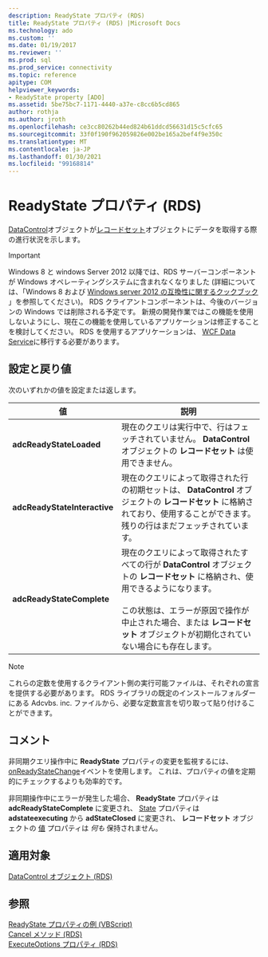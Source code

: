 ```yaml
---
description: ReadyState プロパティ (RDS)
title: ReadyState プロパティ (RDS) |Microsoft Docs
ms.technology: ado
ms.custom: ''
ms.date: 01/19/2017
ms.reviewer: ''
ms.prod: sql
ms.prod_service: connectivity
ms.topic: reference
apitype: COM
helpviewer_keywords:
- ReadyState property [ADO]
ms.assetid: 5be75bc7-1171-4440-a37e-c8cc6b5cd865
author: rothja
ms.author: jroth
ms.openlocfilehash: ce3cc80262b44ed824b61ddcd56631d15c5cfc65
ms.sourcegitcommit: 33f0f190f962059826e002be165a2bef4f9e350c
ms.translationtype: MT
ms.contentlocale: ja-JP
ms.lasthandoff: 01/30/2021
ms.locfileid: "99168814"
---
```

# <a name="readystate-property-rds"></a>ReadyState プロパティ (RDS)
[DataControl](./datacontrol-object-rds.md)オブジェクトが[レコードセット](../ado-api/recordset-object-ado.md)オブジェクトにデータを取得する際の進行状況を示します。  
  
> [!IMPORTANT]
>  Windows 8 と windows Server 2012 以降では、RDS サーバーコンポーネントが Windows オペレーティングシステムに含まれなくなりました (詳細については、「Windows 8 および [Windows server 2012 の互換性に関するクックブック](https://www.microsoft.com/download/details.aspx?id=27416) 」を参照してください)。 RDS クライアントコンポーネントは、今後のバージョンの Windows では削除される予定です。 新規の開発作業ではこの機能を使用しないようにし、現在この機能を使用しているアプリケーションは修正することを検討してください。 RDS を使用するアプリケーションは、 [WCF Data Service](/dotnet/framework/wcf/)に移行する必要があります。  
  
## <a name="settings-and-return-values"></a>設定と戻り値  
 次のいずれかの値を設定または返します。  
  
|値|説明|  
|-----------|-----------------|  
|**adcReadyStateLoaded**|現在のクエリは実行中で、行はフェッチされていません。 **DataControl** オブジェクトの **レコードセット** は使用できません。|  
|**adcReadyStateInteractive**|現在のクエリによって取得された行の初期セットは、 **DataControl** オブジェクトの **レコードセット** に格納されており、使用することができます。 残りの行はまだフェッチされています。|  
|**adcReadyStateComplete**|現在のクエリによって取得されたすべての行が **DataControl** オブジェクトの **レコードセット** に格納され、使用できるようになります。<br /><br /> この状態は、エラーが原因で操作が中止された場合、または **レコードセット** オブジェクトが初期化されていない場合にも存在します。|  
  
> [!NOTE]
>  これらの定数を使用するクライアント側の実行可能ファイルは、それぞれの宣言を提供する必要があります。 RDS ライブラリの既定のインストールフォルダーにある Adcvbs. inc. ファイルから、必要な定数宣言を切り取って貼り付けることができます。  
  
## <a name="remarks"></a>コメント  
 非同期クエリ操作中に **ReadyState** プロパティの変更を監視するには、 [onReadyStateChange](./onreadystatechange-event-rds.md)イベントを使用します。 これは、プロパティの値を定期的にチェックするよりも効率的です。  
  
 非同期操作中にエラーが発生した場合、 **ReadyState** プロパティは **adcReadyStateComplete** に変更され、 [State](../ado-api/state-property-ado.md) プロパティは **adstateexecuting** から **adStateClosed** に変更され、 **レコードセット** オブジェクトの [値](../ado-api/value-property-ado.md) プロパティは *何も* 保持されません。  
  
## <a name="applies-to"></a>適用対象  
 [DataControl オブジェクト (RDS)](./datacontrol-object-rds.md)  
  
## <a name="see-also"></a>参照  
 [ReadyState プロパティの例 (VBScript)](./readystate-property-example-vbscript.md)   
 [Cancel メソッド (RDS)](./cancel-method-rds.md)   
 [ExecuteOptions プロパティ (RDS)](./executeoptions-property-rds.md)